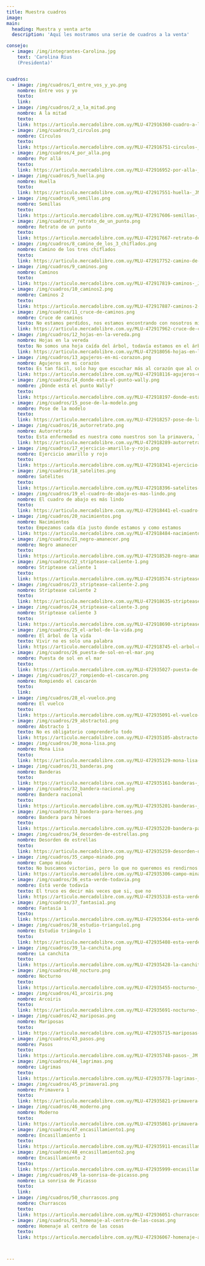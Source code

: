```yaml
---
title: Muestra cuadros
image:
main:
  heading: Muestra y venta arte
  description: 'Aquí les mostramos una serie de cuadros a la venta'

consejo:
  - image: /img/integrantes-Carolina.jpg
    text: 'Carolina Rius
    (Presidenta)'


cuadros:
  - image: /img/cuadros/1_entre_vos_y_yo.png
    nombre: Entre vos y yo
    texto:
    link:
  - image: /img/cuadros/2_a_la_mitad.png
    nombre: A la mitad
    texto:
    link: https://articulo.mercadolibre.com.uy/MLU-472916360-cuadro-a-la-mitad-huellas-_JM?quantity=1&variation=58323379139
  - image: /img/cuadros/3_circulos.png
    nombre: Círculos
    texto:
    link: https://articulo.mercadolibre.com.uy/MLU-472916751-circulos-_JM?quantity=1&variation=58323763787
  - image: /img/cuadros/4_por_alla.png
    nombre: Por allá
    texto:
    link: https://articulo.mercadolibre.com.uy/MLU-472916952-por-alla-_JM
  - image: /img/cuadros/5_huella.png
    nombre: Huella
    texto:
    link: https://articulo.mercadolibre.com.uy/MLU-472917551-huella-_JM
  - image: /img/cuadros/6_semillas.png
    nombre: Semillas
    texto:
    link: https://articulo.mercadolibre.com.uy/MLU-472917606-semillas-_JM
  - image: /img/cuadros/7_retrato_de_un_punto.png
    nombre: Retrato de un punto
    texto:
    link: https://articulo.mercadolibre.com.uy/MLU-472917667-retrato-de-un-punto-_JM
  - image: /img/cuadros/8_camino_de_los_3_chiflados.png
    nombre: Camino de los tres chiflados
    texto:
    link: https://articulo.mercadolibre.com.uy/MLU-472917752-camino-de-los-tres-chiflados-_JM
  - image: /img/cuadros/9_caminos.png
    nombre: Caminos
    texto:
    link: https://articulo.mercadolibre.com.uy/MLU-472917819-caminos-_JM
  - image: /img/cuadros/10_caminos2.png
    nombre: Caminos 2
    texto:
    link: https://articulo.mercadolibre.com.uy/MLU-472917887-caminos-2-_JM
  - image: /img/cuadros/11_cruce-de-caminos.png
    nombre: Cruce de caminos
    texto: No estamos perdidos, nos estamos encontrando con nosotros mismos
    link: https://articulo.mercadolibre.com.uy/MLU-472917962-cruce-de-caminos-_JM
  - image: /img/cuadros/12_hojas-en-la-vereda.png
    nombre: Hojas en la vereda
    texto: No somos una hoja caída del árbol, todavía estamos en el árbol
    link: https://articulo.mercadolibre.com.uy/MLU-472918056-hojas-en-la-vereda-_JM
  - image: /img/cuadros/13_agujeros-en-mi-corazon.png
    nombre: Agujeros en mi corazón
    texto: Es tan fácil, solo hay que escuchar más al corazón que al cerebro
    link: https://articulo.mercadolibre.com.uy/MLU-472918116-agujeros-en-mi-corazon-_JM
  - image: /img/cuadros/14_donde-esta-el-punto-wally.png
    nombre: ¿Dónde está el punto Wally?
    texto:
    link: https://articulo.mercadolibre.com.uy/MLU-472918197-donde-esta-el-punto-wally-_JM
  - image: /img/cuadros/15_pose-de-la-modelo.png
    nombre: Pose de la modelo
    texto:
    link: https://articulo.mercadolibre.com.uy/MLU-472918257-pose-de-la-modelo-JM
  - image: /img/cuadros/16_autorretrato.png
    nombre: Autorretrato
    texto: Esta enfermedad es nuestra como nuestros son la primavera, las flores, las olas...
    link: https://articulo.mercadolibre.com.uy/MLU-472918289-autorretrato-JM
  - image: /img/cuadros/17_ejercicio-amarillo-y-rojo.png
    nombre: Ejercicio amarillo y rojo
    texto:
    link: https://articulo.mercadolibre.com.uy/MLU-472918341-ejercicio-amarillo-y-rojo-_JM
  - image: /img/cuadros/18_satelites.png
    nombre: Satélites
    texto:
    link: https://articulo.mercadolibre.com.uy/MLU-472918396-satelites-_JM
  - image: /img/cuadros/19_el-cuadro-de-abajo-es-mas-lindo.png
    nombre: El cuadro de abajo es más lindo
    texto:
    link: https://articulo.mercadolibre.com.uy/MLU-472918441-el-cuadro-de-abajo-es-mas-lindo-_JM
  - image: /img/cuadros/20_nacimientos.png
    nombre: Nacimientos
    texto: Empezamos cada día justo donde estamos y como estamos
    link: https://articulo.mercadolibre.com.uy/MLU-472918484-nacimientos-_JM
  - image: /img/cuadros/21_negro-amanecer.png
    nombre: Negro amanecer
    texto:
    link: https://articulo.mercadolibre.com.uy/MLU-472918528-negro-amanecer-_JM
  - image: /img/cuadros/22_striptease-caliente-1.png
    nombre: Striptease caliente 1
    texto:
    link: https://articulo.mercadolibre.com.uy/MLU-472918574-striptease-caliente-1-_JM
  - image: /img/cuadros/23_striptease-caliente-2.png
    nombre: Striptease caliente 2
    texto:
    link: https://articulo.mercadolibre.com.uy/MLU-472918635-striptease-caliente-2-_JM
  - image: /img/cuadros/24_striptease-caliente-3.png
    nombre: Striptease caliente 3
    texto:
    link: https://articulo.mercadolibre.com.uy/MLU-472918690-striptease-caliente-3-_JM
  - image: /img/cuadros/25_el-arbol-de-la-vida.png
    nombre: El árbol de la vida
    texto: Vivir no es solo una palabra
    link: https://articulo.mercadolibre.com.uy/MLU-472918745-el-arbol-de-la-vida-_JM
  - image: /img/cuadros/26_puesta-de-sol-en-el-mar.png
    nombre: Puesta de sol en el mar
    texto:
    link: https://articulo.mercadolibre.com.uy/MLU-472935027-puesta-de-sol-en-el-mar-_JM
  - image: /img/cuadros/27_rompiendo-el-cascaron.png
    nombre: Rompiendo el cascarón
    texto:
    link:
  - image: /img/cuadros/28_el-vuelco.png
    nombre: El vuelco
    texto:
    link: https://articulo.mercadolibre.com.uy/MLU-472935091-el-vuelco-_JM
  - image: /img/cuadros/29_abstracto1.png
    nombre: Abstracto 1
    texto: No es obligatorio comprenderlo todo
    link: https://articulo.mercadolibre.com.uy/MLU-472935105-abstracto-1-_JM
  - image: /img/cuadros/30_mona-lisa.png
    nombre: Mona Lisa
    texto:
    link: https://articulo.mercadolibre.com.uy/MLU-472935129-mona-lisa-_JM
  - image: /img/cuadros/31_banderas.png
    nombre: Banderas
    texto:
    link: https://articulo.mercadolibre.com.uy/MLU-472935161-banderas-_JM
  - image: /img/cuadros/32_bandera-nacional.png
    nombre: Bandera nacional
    texto:
    link: https://articulo.mercadolibre.com.uy/MLU-472935201-banderas-_JM
  - image: /img/cuadros/33_bandera-para-heroes.png
    nombre: Bandera para héroes
    texto:
    link: https://articulo.mercadolibre.com.uy/MLU-472935220-bandera-para-heroes-_JM
  - image: /img/cuadros/34_desorden-de-estrellas.png
    nombre: Desorden de estrellas
    texto:
    link: https://articulo.mercadolibre.com.uy/MLU-472935259-desorden-de-estrellas-_JM
  - image: /img/cuadros/35_campo-minado.png
    nombre: Campo minado
    texto: No buscamos victorias, pero lo que no queremos es rendirnos
    link: https://articulo.mercadolibre.com.uy/MLU-472935306-campo-minado-_JM
  - image: /img/cuadros/36_esta-verde-todavia.png
    nombre: Está verde todavía
    texto: El truco es decir más veces que si, que no
    link: https://articulo.mercadolibre.com.uy/MLU-472935318-esta-verde-todavia-_JM
  - image: /img/cuadros/37_fantasia1.png
    nombre: Fantasía 1
    texto:
    link: https://articulo.mercadolibre.com.uy/MLU-472935364-esta-verde-todavia-_JM
  - image: /img/cuadros/38_estudio-triangulo1.png
    nombre: Estudio triángulo 1
    texto:
    link: https://articulo.mercadolibre.com.uy/MLU-472935408-esta-verde-todavia-_JM
  - image: /img/cuadros/39_la-canchita.png
    nombre: La canchita
    texto:
    link: https://articulo.mercadolibre.com.uy/MLU-472935428-la-canchita-_JM
  - image: /img/cuadros/40_nocturo.png
    nombre: Nocturno
    texto:
    link: https://articulo.mercadolibre.com.uy/MLU-472935455-nocturno-_JM
  - image: /img/cuadros/41_arcoiris.png
    nombre: Arcoiris
    texto:
    link: https://articulo.mercadolibre.com.uy/MLU-472935691-nocturno-_JM
  - image: /img/cuadros/42_mariposas.png
    nombre: Mariposas
    texto:
    link: https://articulo.mercadolibre.com.uy/MLU-472935715-mariposas-_JM
  - image: /img/cuadros/43_pasos.png
    nombre: Pasos
    texto:
    link: https://articulo.mercadolibre.com.uy/MLU-472935748-pasos-_JM
  - image: /img/cuadros/44_lagrimas.png
    nombre: Lágrimas
    texto:
    link: https://articulo.mercadolibre.com.uy/MLU-472935778-lagrimas-_JM
  - image: /img/cuadros/45_primavera1.png
    nombre: Primavera 1
    texto:
    link: https://articulo.mercadolibre.com.uy/MLU-472935821-primavera-1-_JM
  - image: /img/cuadros/46_moderno.png
    nombre: Moderno
    texto:
    link: https://articulo.mercadolibre.com.uy/MLU-472935861-primavera-1-_JM
  - image: /img/cuadros/47_encasillamiento1.png
    nombre: Encasillamiento 1
    texto:
    link: https://articulo.mercadolibre.com.uy/MLU-472935911-encasillamiento-1-_JM
  - image: /img/cuadros/48_encasillamiento2.png
    nombre: Encasillamiento 2
    texto:
    link: https://articulo.mercadolibre.com.uy/MLU-472935999-encasillamiento-2-_JM
  - image: /img/cuadros/49_la-sonrisa-de-picasso.png
    nombre: La sonrisa de Picasso
    texto:
    link:
  - image: /img/cuadros/50_churrascos.png
    nombre: Churrascos
    texto:
    link: https://articulo.mercadolibre.com.uy/MLU-472936051-churrascos-_JM
  - image: /img/cuadros/51_homenaje-al-centro-de-las-cosas.png
    nombre: Homenaje al centro de las cosas
    texto:
    link: https://articulo.mercadolibre.com.uy/MLU-472936067-homenaje-al-centro-de-las-cosas-_JM?quantity=1&variation=58389258113



---
```

